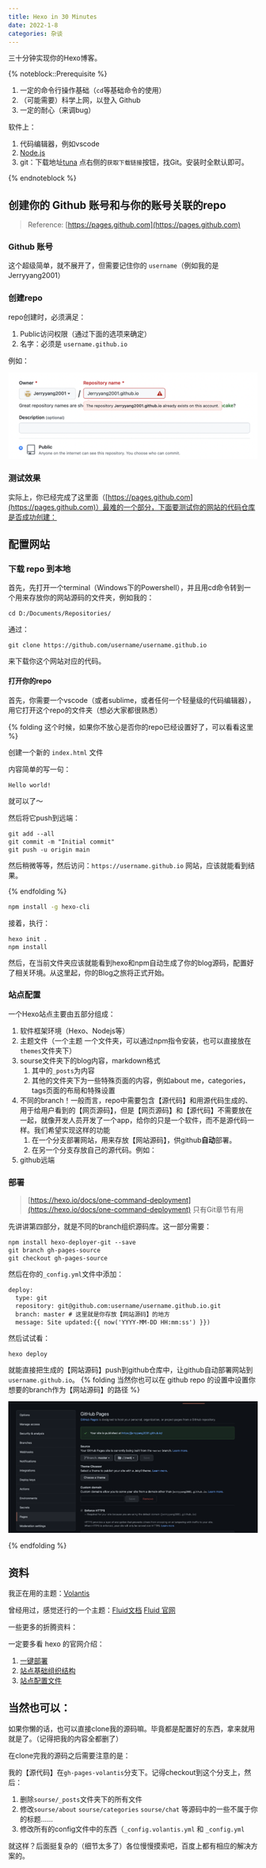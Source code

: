 ```yaml
---
title: Hexo in 30 Minutes
date: 2022-1-8
categories: 杂谈
---
```


三十分钟实现你的Hexo博客。

<!-- more -->

{% noteblock::Prerequisite %}

1. 一定的命令行操作基础（`cd`等基础命令的使用）
2. （可能需要）科学上网，以登入 Github
3. 一定的耐心（来调bug）

软件上：

1. 代码编辑器，例如vscode
2. [Node.js](http://nodejs.cn/download/)
3. git：下载地址[tuna](https://mirrors.tuna.tsinghua.edu.cn/) 点右侧的`获取下载链接`按钮，找Git。安装时全默认即可。

{% endnoteblock %}

## 创建你的 Github 账号和与你的账号关联的repo

> Reference: [https://pages.github.com](https://pages.github.com)

### Github 账号

这个超级简单，就不展开了，但需要记住你的 `username`（例如我的是Jerryyang2001）

### 创建repo

repo创建时，必须满足：

1. Public访问权限（通过下面的选项来确定）
2. 名字：必须是 `username.github.io`

例如：

![](hexo-in-30-minutes/2022-01-08-17-54-19.png)

### 测试效果

实际上，你已经完成了这里面（[https://pages.github.com](https://pages.github.com)）最难的一个部分，下面要测试你的网站的代码仓库是否成功创建：

## 配置网站

### 下载 repo 到本地

首先，先打开一个terminal（Windows下的Powershell），并且用cd命令转到一个用来存放你的网站源码的文件夹，例如我的：

```
cd D:/Documents/Repositories/
```

通过：

```
git clone https://github.com/username/username.github.io
```

来下载你这个网站对应的代码。

#### 打开你的repo

首先，你需要一个vscode（或者sublime，或者任何一个轻量级的代码编辑器），用它打开这个repo的文件夹（想必大家都很熟悉）

{% folding 这个时候，如果你不放心是否你的repo已经设置好了，可以看看这里 %}

创建一个新的 `index.html` 文件

内容简单的写一句：

```
Hello world!
```

就可以了～

然后将它push到远端：

```
git add --all
git commit -m "Initial commit"
git push -u origin main
```

然后稍微等等，然后访问：`https://username.github.io` 网站，应该就能看到结果。

{% endfolding %}

```bash
npm install -g hexo-cli
```

接着，执行：

```
hexo init .
npm install
```

然后，在当前文件夹应该就能看到hexo和npm自动生成了你的blog源码，配置好了相关环境。从这里起，你的Blog之旅将正式开始。

### 站点配置

一个Hexo站点主要由五部分组成：

1. 软件框架环境（Hexo、Nodejs等）
2. 主题文件（一个主题 一个文件夹，可以通过npm指令安装，也可以直接放在`themes`文件夹下）
3. sourse文件夹下的blog内容，markdown格式
   1. 其中的`_posts`为内容
   2. 其他的文件夹下为一些特殊页面的内容，例如about me，categories，tags页面的布局和特殊设置
4. 不同的branch！一般而言，repo中需要包含【源代码】和用源代码生成的、用于给用户看到的【网页源码】，但是【网页源码】和【源代码】不需要放在一起，就像开发人员开发了一个app，给你的只是一个软件，而不是源代码一样。我们希望实现这样的功能
   1. 在一个分支部署网站，用来存放【网站源码】，供github**自动**部署。
   2. 在另一个分支存放自己的源代码。例如：
5. github远端

### 部署

> [https://hexo.io/docs/one-command-deployment](https://hexo.io/docs/one-command-deployment) 只有Git章节有用

先讲讲第四部分，就是不同的branch组织源码库。这一部分需要：

```
npm install hexo-deployer-git --save
git branch gh-pages-source
git checkout gh-pages-source
```

然后在你的`_config.yml`文件中添加：

```
deploy:
  type: git
  repository: git@github.com:username/username.github.io.git
  branch: master # 这里就是你存放【网站源码】的地方
  message: Site updated:{{ now('YYYY-MM-DD HH:mm:ss') }})
```

然后试试看：

```
hexo deploy
```

就能直接把生成的【网站源码】push到github仓库中，让github自动部署网站到`username.github.io`。
{% folding 当然你也可以在 github repo 的设置中设置你想要的branch作为【网站源码】的路径 %}

![](hexo-in-30-minutes/2022-01-08-22-07-28.png)

{% endfolding %}

## 资料

我正在用的主题：[Volantis](https://volantis.js.org)

曾经用过，感觉还行的一个主题：[Fluid文档](https://fluid-dev.github.io/hexo-fluid-docs/start/) [Fluid 官网](https://hexo.fluid-dev.com)

一些更多的折腾资料：

一定要多看 hexo 的官网介绍：

1. [一键部署](https://hexo.io/docs/one-command-deployment#Git)
2. [站点基础组织结构](https://hexo.io/docs/setup)
3. [站点配置文件](https://hexo.io/docs/configuration)

## 当然也可以：

如果你懒的话，也可以直接clone我的源码嘛。毕竟都是配置好的东西，拿来就用就是了。（记得把我的内容全都删了）

在clone完我的源码之后需要注意的是：

我的【源代码】在`gh-pages-volantis`分支下。记得checkout到这个分支上，然后：

1. 删除`sourse/_posts`文件夹下的所有文件
2. 修改`sourse/about` `sourse/categories` `sourse/chat` 等源码中的一些不属于你的标题……
3. 修改所有的config文件中的东西（`_config.volantis.yml` 和 `_config.yml`

就这样？后面挺复杂的（细节太多了）各位慢慢摸索吧，百度上都有相应的解决方案的。
